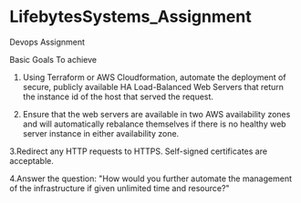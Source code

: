 # LifebytesSystems_Assignment
Devops Assignment

Basic Goals To achieve
1. Using Terraform or AWS Cloudformation, automate the deployment of secure,
publicly available HA Load-Balanced Web Servers that return the instance id
of the host that served the request.

2. Ensure that the web servers are available in two AWS availability zones and
will automatically rebalance themselves if there is no healthy web server
instance in either availability zone.

3.Redirect any HTTP requests to HTTPS. Self-signed certificates are
acceptable.


4.Answer the question: &quot;How would you further automate the management of
the infrastructure if given unlimited time and resource?&quot;
